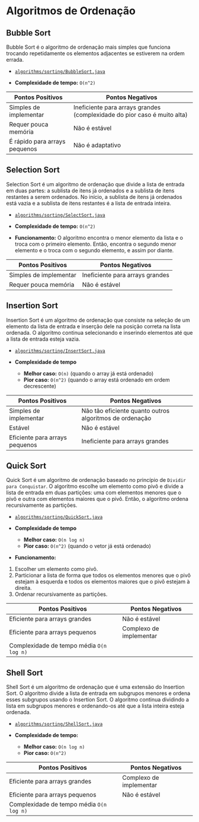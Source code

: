 # Algoritmos de Ordenação

## Bubble Sort
Bubble Sort é o algoritmo de ordenação mais simples que funciona trocando repetidamente os elementos adjacentes se estiverem na ordem errada.

- [`algorithms/sorting/BubbleSort.java`](https://github.com/lauramoroni/ED1/tree/main/algorithm/sorting/BubbleSort.java)

- **Complexidade de tempo:** `O(n^2)`

| Pontos Positivos | Pontos Negativos |
|------------------|------------------|
| Simples de implementar | Ineficiente para arrays grandes (complexidade do pior caso é muito alta)|
| Requer pouca memória | Não é estável |
| É rápido para arrays pequenos | Não é adaptativo |

## Selection Sort
Selection Sort é um algoritmo de ordenação que divide a lista de entrada em duas partes: a sublista de itens já ordenados e a sublista de itens restantes a serem ordenados. No início, a sublista de itens já ordenados está vazia e a sublista de itens restantes é a lista de entrada inteira.

- [`algorithms/sorting/SelectSort.java`](https://github.com/lauramoroni/ED1/tree/main/algorithm/sorting/SelectSort.java)

- **Complexidade de tempo:** `O(n^2)`
- **Funcionamento:** O algoritmo encontra o menor elemento da lista e o troca com o primeiro elemento. Então, encontra o segundo menor elemento e o troca com o segundo elemento, e assim por diante.

| Pontos Positivos | Pontos Negativos |
|------------------|------------------|
| Simples de implementar | Ineficiente para arrays grandes |
| Requer pouca memória | Não é estável |

## Insertion Sort
Insertion Sort é um algoritmo de ordenação que consiste na seleção de um elemento da lista de entrada e inserção dele na posição correta na lista ordenada. O algoritmo continua selecionando e inserindo elementos até que a lista de entrada esteja vazia.

- [`algorithms/sorting/InsertSort.java`](https://github.com/lauramoroni/ED1/tree/main/algorithm/sorting/InsertSort.java)


- **Complexidade de tempo**
   - **Melhor caso:** `O(n)` (quando o array já está ordenado)
   - **Pior caso:** `O(n^2)` (quando o array está ordenado em ordem decrescente)

| Pontos Positivos | Pontos Negativos |
|------------------|------------------|
| Simples de implementar | Não tão eficiente quanto outros algoritmos de ordenação |
| Estável| Não é estável |
| Eficiente para arrays pequenos | Ineficiente para arrays grandes |

## Quick Sort
Quick Sort é um algoritmo de ordenação baseado no princípio de `Dividir para Conquistar`. O algoritmo escolhe um elemento como pivô e divide a lista de entrada em duas partições: uma com elementos menores que o pivô e outra com elementos maiores que o pivô. Então, o algoritmo ordena recursivamente as partições.

- [`algorithms/sorting/QuickSort.java`](https://github.com/lauramoroni/ED1/tree/main/algorithm/sorting/QuickSort.java)


- **Complexidade de tempo**
   - **Melhor caso:** `O(n log n)`
   - **Pior caso:** `O(n^2)` (quando o vetor já está ordenado)

- **Funcionamento:**
1. Escolher um elemento como pivô.
2. Particionar a lista de forma que todos os elementos menores que o pivô estejam à esquerda e todos os elementos maiores que o pivô estejam à direita.
3. Ordenar recursivamente as partições.

| Pontos Positivos | Pontos Negativos |
|------------------|------------------|
| Eficiente para arrays grandes | Não é estável |
| Eficiente para arrays pequenos | Complexo de implementar |
| Complexidade de tempo média `O(n log n)` | |

## Shell Sort
Shell Sort é um algoritmo de ordenação que é uma extensão do Insertion Sort. O algoritmo divide a lista de entrada em subgrupos menores e ordena esses subgrupos usando o Insertion Sort. O algoritmo continua dividindo a lista em subgrupos menores e ordenando-os até que a lista inteira esteja ordenada.

- [`algorithms/sorting/ShellSort.java`](https://github.com/lauramoroni/ED1/tree/main/algorithm/sorting/ShellSort.java)

- **Complexidade de tempo:** 
   - **Melhor caso:** `O(n log n)`
   - **Pior caso:** `O(n^2)`

| Pontos Positivos | Pontos Negativos |
|------------------|------------------|
| Eficiente para arrays grandes | Complexo de implementar |
| Eficiente para arrays pequenos | Não é estável |
| Complexidade de tempo média `O(n log n)` | |